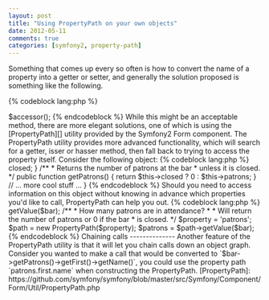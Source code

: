 ```yaml
---
layout: post
title: "Using PropertyPath on your own objects"
date: 2012-05-11
comments: true
categories: [symfony2, property-path]
---
```


Something that comes up every so often is how to convert the name of
a property into a getter or setter, and generally the solution proposed
is something like the following.

{% codeblock lang:php %}
<?php

$accessor = 'get' . ucfirst($property);
$object->$accessor();
{% endcodeblock %}

While this might be an acceptable method, there are more elegant solutions,
one of which is using the [PropertyPath][] utility provided by the
Symfony2 Form component.

The PropertyPath utility provides more advanced functionality, which will
search for a getter, isser or hasser method, then fall back to trying to
access the property itself.

<!-- more -->

Consider the following object:

{% codeblock lang:php %}
<?php

class Bar
{
    public $patrons = 0;
    protected $closed = false;

    /**
     * Is the bar closed?
     */
    public function isClosed()
    {
        return $this->closed;
    }

    /**
     * Returns the number of patrons at the bar
     * unless it is closed.
     */
    public function getPatrons()
    {
        return $this->closed ? 0 : $this->patrons;
    }

    // ... more cool stuff ...
}
{% endcodeblock %}

Should you need to access information on this object without knowing in
advance which properties you'd like to call, PropertyPath can help you out.

{% codeblock lang:php %}
<?php

use Symfony\Component\Form\Util\PropertyPath;

$bar = new Bar();

/**
 * Check if the bar is closed, using isClosed
 */
$property = 'closed';
$path = new PropertyPath($property);

$closed = $path->getValue($bar);

/**
 * How many patrons are in attendance?
 *
 * Will return the number of patrons or 0 if the bar
 * is closed.
 */
$property = 'patrons';
$path = new PropertyPath($property);

$patrons = $path->getValue($bar);
{% endcodeblock %}

Chaining calls
--------------

Another feature of the PropertyPath utility is that it will let you
chain calls down an object graph. Consider you wanted to make a call
that would be converted to `$bar->getPatrons()->getFirst()->getName()`,
you could use the property path `patrons.first.name` when constructing
the PropertyPath.


[PropertyPath]: https://github.com/symfony/symfony/blob/master/src/Symfony/Component/Form/Util/PropertyPath.php
